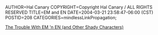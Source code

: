 AUTHOR=Hal Canary
COPYRIGHT=Copyright Hal Canary / ALL RIGHTS RESERVED
TITLE=EM and EN
DATE=2004-03-21 23:58:47-06:00 (CST)
POSTID=208
CATEGORIES=mindlessLinkPropagation;

[The Trouble With EM 'n EN (and Other Shady Characters)](http://alistapart.com/articles/emen/)
